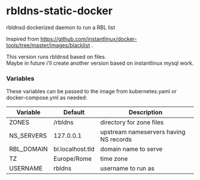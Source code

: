 # rbldns-static-docker
rbldnsd dockerized daemon to run a RBL list

Inspired from https://github.com/instantlinux/docker-tools/tree/master/images/blacklist .  

This version runs rbldnsd based on files.  
Maybe in future i'll create another version based on instantlinux mysql work.

### Variables

These variables can be passed to the image from kubernetes.yaml or docker-compose.yml as needed:

| Variable | Default | Description |
| -------- | ------- | ----------- |
| ZONES | /rbldns | directory for zone files |
| NS_SERVERS | 127.0.0.1 | upstream nameservers having NS records |
| RBL_DOMAIN | bl.localhost.tld | domain name to serve |
| TZ | Europe/Rome| time zone |
| USERNAME | rbldns | username to run as |
